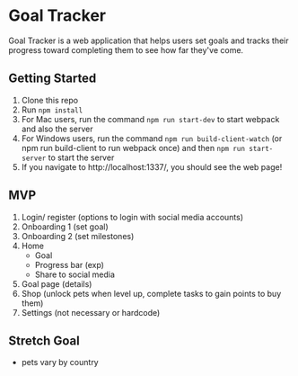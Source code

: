 # Goal Tracker
Goal Tracker is a web application that helps users set goals and tracks their progress toward completing them to see how far they've come. 

## Getting Started
1. Clone this repo
2. Run `npm install`
3. For Mac users, run the command `npm run start-dev` to start webpack and also the server
4. For Windows users, run the command `npm run build-client-watch` (or npm run build-client to run webpack once) and then `npm run start-server` to start the server
5. If you navigate to http://localhost:1337/, you should see the web page! 

## MVP 
1. Login/ register (options to login with social media accounts) 
2. Onboarding 1 (set goal) 
3. Onboarding 2 (set milestones) 
4. Home 
   - Goal
   -  Progress bar (exp)
   -  Share to social media 
5. Goal page (details) 
6. Shop (unlock pets when level up, complete tasks to gain points to buy them)
7. Settings (not necessary or hardcode)

## Stretch Goal
- pets vary by country

